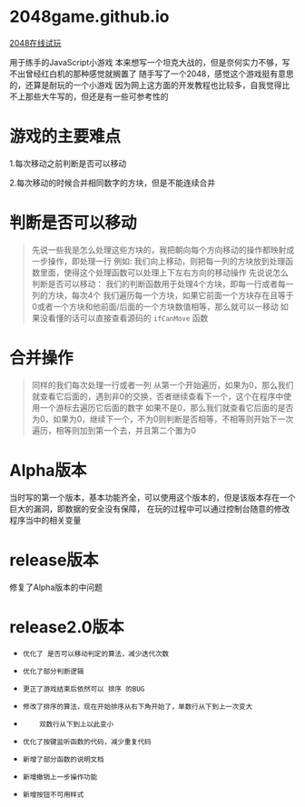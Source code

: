 # 2048game.github.io
  [2048在线试玩](https://kiss-me.github.io/2048game.github.io/)
  
  用于练手的JavaScript小游戏
  本来想写一个坦克大战的，但是奈何实力不够，写不出曾经红白机的那种感觉就搁置了
  随手写了一个2048，感觉这个游戏挺有意思的，还算是耐玩的一个小游戏
  因为网上这方面的开发教程也比较多，自我觉得比不上那些大牛写的，但还是有一些可参考性的

# 游戏的主要难点
1.每次移动之前判断是否可以移动 

2.每次移动的时候合并相同数字的方块，但是不能连续合并
  
# 判断是否可以移动
> 先说一些我是怎么处理这些方块的，我把朝向每个方向移动的操作都映射成一步操作，即处理一行
> 例如:
>     我们向上移动，则把每一列的方块放到处理函数里面，使得这个处理函数可以处理上下左右方向的移动操作
> 先说说怎么判断是否可以移动：
> 我们的判断函数用于处理4个方块，即每一行或者每一列的方块，每次4个
> 我们遍历每一个方块，如果它前面一个方块存在且等于0或者一个方块和他前面/后面的一个方块数值相等，那么就可以一移动
> 如果没看懂的话可以直接查看源码的 ```ifCanMove``` 函数

# 合并操作
> 同样的我们每次处理一行或者一列
> 从第一个开始遍历，如果为0，那么我们就查看它后面的，遇到非0的交换，否者继续查看下一个，这个在程序中使用一个游标去遍历它后面的数字
> 如果不是0，那么我们就查看它后面的是否为0，如果为0，继续下一个，不为0则判断是否相等，不相等则开始下一次遍历，相等则加到第一个去，并且第二个置为0


# Alpha版本
  当时写的第一个版本，基本功能齐全，可以使用这个版本的，但是该版本存在一个巨大的漏洞，即数据的安全没有保障，
  在玩的过程中可以通过控制台随意的修改程序当中的相关变量
 
# release版本
  修复了Alpha版本的中问题
  
# release2.0版本
 *     优化了 是否可以移动判定的算法，减少迭代次数
 *     优化了部分判断逻辑
 *     更正了游戏结束后依然可以 排序 的BUG
 *     修改了排序的算法，现在开始排序从右下角开始了，单数行从下到上一次变大
 *         双数行从下到上以此变小
 *     优化了按键监听函数的代码，减少重复代码
 *     新增了部分函数的说明文档
 *     新增撤销上一步操作功能
 *     新增按钮不可用样式
